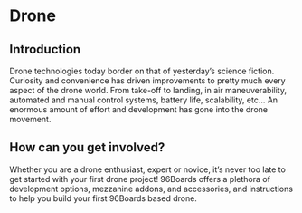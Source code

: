 # Drone

## Introduction

Drone technologies today border on that of yesterday’s science fiction. Curiosity and convenience
has driven improvements to pretty much every aspect of the drone world. From take-off to landing,
in air maneuverability, automated and manual control systems, battery life, scalability, etc… An
enormous amount of effort and development has gone into the drone movement. 


## How can you get involved?

Whether you are a drone enthusiast, expert or novice, it’s never too late to get started with your
first drone project! 96Boards offers a plethora of development options, mezzanine addons, and
accessories, and instructions to help you build your first 96Boards based drone.

